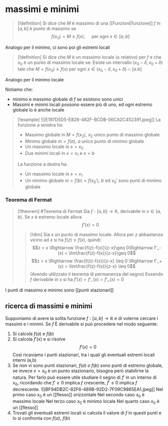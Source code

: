 # massimi e minimi
>[!definition]
>Si dice che $M$ è massimo di una [[Funzioni|funzione]] $f$ in $[a,b]$ è punto di massimo se
>$$f(x_0) = M \geq f(x),\quad \text{ per ogni } x \in [a,b]$$

Analogo per il minimo, ci sono poi gli estremi locali

>[!definition]
>Si dice che $M$ è un massimo locale (o relativo) per $f$ e che $x_0$ è un punto di massimo locale se:
>Esiste un intervallo $(x_0-\delta, x_0 + \delta)$ tale che $M = f(x_0) \geq f(x)$ per ogni $x \in (x_0-\delta, x_0+\delta)\cap[a.b]$

Analogo per il minimo locale

Notiamo che:
- minimo e massimo globale di $f$ se esistono sono unici
- Massimi e minimi locali possono essere più di uno, ed ogni estremo globale lo è anche locale

>[!example]
>![[E197D5D5-E828-482F-BCDB-06CA2C452391.jpeg]]
> La funzione a sinistra ha:
> - Massimo globale in $M = f(x_2)$, $x_2$ unico punto di massimo globale
> - Minimo globale $m = f(a)$, $a$ unico punto di minimo globale
> - Un massimo locale in $x = x_0$
> - Due minimi locali in $x = x_1$ e $x = b$
> 
> La funzione a destra ha:
> - Un massimo locale in $x = x_1$
> - Un minimo globale $m = f(b) = f(x_0')$, $b$ ed $x_0'$ sono punti di minimo globale

### Teorema di Fermat

>[!theorem] #Teorema di Fermat
>Sia $f : [a,b] \to\mathbb R$, derivabile in $x \in (a,b)$. Se $x$ è estremo locale allora
>$$f'(x) = 0$$ 
>>[!dim]
>> Sia $x$ un punto di massimo locale. Allora per $z$ abbastanza vicino ad $x$ si ha $f(z) \leq f(x)$, quindi:
>> $$z < x \Rightarrow \frac{f(z)-f(x)}{z-x}\geq 0\Rightarrow f'_-(x) = \lim\frac{f(z)-f(x)}{z-x}\geq 0$$
>>$$z > x \Rightarrow \frac{f(z)-f(x)}{z-x} \leq 0 \Rightarrow f'_+(x) = \lim\frac{f(z)-f(x)}{z-x} \leq 0$$
>>(Avendo utilizzato il teorema di permanenza del segno)
>>Essendo $f$ derivabile in $x$ si ha $f'(x) = f'_-(x) = f'_+(x) = 0$

I punti di massimo e minimo sono [[punti stazionari]]

## ricerca di massimi e minimi
Supponiamo di avere la solita funzione $f : [a,b]\to\mathbb R$ e di volerne cercare i massimi e i minimi.
Se $f$ È derivabile si può procedere nel modo seguente:
1. Si calcola $f(a)$ e $f(b)$
2. Si calcola $f'(x)$ e si risolve $$f'(x) = 0$$Così ricaviamo i punti stazionari, tra i quali gli eventuali estremi locali interni (a,b)
3. Se non vi sono punti stazionari, $f(a)$ o $f(b)$ sono punti di estremo globale, se invece $x = x_0$ è un punto stazionario, bisogna però stabilirne la natura. Per farlo può essere utile studiare il segno di $f'$ in un interno di $x_0$, ricordando che $f'\geq 0$ implica $f$ crescente, $f' \leq 0$ implica $f$ decrescente. 
![[BF94DB2C-82F6-489B-92D2-7F09C9865EA1.jpeg]]
Nel primo caso $x_0$ è un [[flesso]] orizzontale
Nel secondo caso $x_0$ è massimo locale
Nel terzo caso $x_0$ è minimo locale
Nel quarto caso $x_0$ è un [[flesso]]
4. Trovati gli eventuali estremi locali si calcola il valore di $f$ in questi punti e lo si confronta con $f(a)$, $f(b)$

